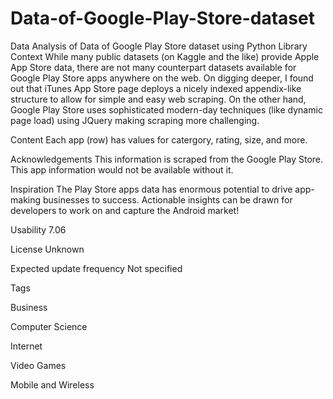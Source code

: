 # Data-of-Google-Play-Store-dataset
Data Analysis of Data of Google Play Store dataset using Python Library
Context
While many public datasets (on Kaggle and the like) provide Apple App Store data, there are not many counterpart datasets available for Google Play Store apps anywhere on the web. On digging deeper, I found out that iTunes App Store page deploys a nicely indexed appendix-like structure to allow for simple and easy web scraping. On the other hand, Google Play Store uses sophisticated modern-day techniques (like dynamic page load) using JQuery making scraping more challenging.

Content
Each app (row) has values for catergory, rating, size, and more.

Acknowledgements
This information is scraped from the Google Play Store. This app information would not be available without it.

Inspiration
The Play Store apps data has enormous potential to drive app-making businesses to success. Actionable insights can be drawn for developers to work on and capture the Android market!

Usability
7.06

License
Unknown


Expected update frequency
Not specified

Tags

Business

Computer Science

Internet

Video Games

Mobile and Wireless

